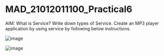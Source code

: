 # MAD_21012011100_Practical6

AIM: What is Service? Write down types of Service. Create an MP3 player application by using service by following below instructions.

![image](https://github.com/Priyansh20patel/MAD_21012011100_Practical6/assets/98640432/c8fe2dcc-07a4-430e-8094-dbd9fc7e9726)

![image](https://github.com/Priyansh20patel/MAD_21012011100_Practical6/assets/98640432/e064736c-ef01-4bb1-9e91-7666f506737e)
